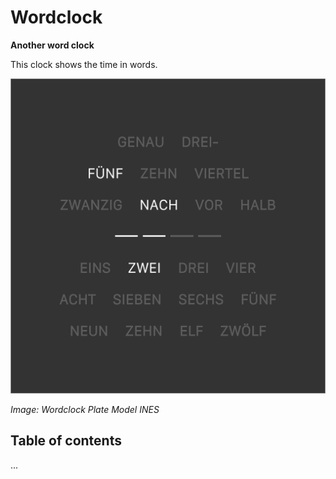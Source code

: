 # Wordclock

**Another word clock**

This clock shows the time in words.

![Wordclock Plate Model INES](img/Plate-INES-de.png)

_Image: Wordclock Plate Model INES_

## Table of contents

...
